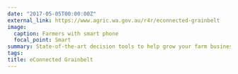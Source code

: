 ```yaml
---
date: "2017-05-05T00:00:00Z"
external_link: https://www.agric.wa.gov.au/r4r/econnected-grainbelt
image:
  caption: Farmers with smart phone 
  focal_point: Smart
summary: State-of-the-art decision tools to help grow your farm business and raise your profits.
tags:
title: eConnected Grainbelt
---
```

